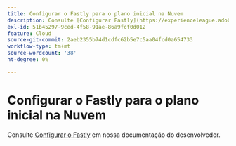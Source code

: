 ```yaml
---
title: Configurar o Fastly para o plano inicial na Nuvem
description: Consulte [Configurar Fastly](https://experienceleague.adobe.com/pt-br/docs/commerce-cloud-service/user-guide/cdn/setup-fastly/fastly-configuration) em nossa documentação do desenvolvedor.
exl-id: 51b45297-9ced-4f58-91ae-86a9fcf0d012
feature: Cloud
source-git-commit: 2aeb2355b74d1cdfc62b5e7c5aa04fcd0a654733
workflow-type: tm+mt
source-wordcount: '38'
ht-degree: 0%

---
```


# Configurar o Fastly para o plano inicial na Nuvem

Consulte [Configurar o Fastly](https://experienceleague.adobe.com/pt-br/docs/commerce-cloud-service/user-guide/cdn/setup-fastly/fastly-configuration) em nossa documentação do desenvolvedor.
